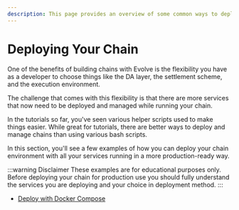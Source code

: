 ```yaml
---
description: This page provides an overview of some common ways to deploy chains.
---
```


# Deploying Your Chain

One of the benefits of building chains with Evolve is the flexibility you have as a developer to choose things like the DA layer, the settlement scheme, and the execution environment.

The challenge that comes with this flexibility is that there are more services that now need to be deployed and managed while running your chain.

In the tutorials so far, you've seen various helper scripts used to make things easier. While great for tutorials, there are better ways to deploy and manage chains than using various bash scripts.

In this section, you'll see a few examples of how you can deploy your chain environment with all your services running in a more production-ready way.

:::warning Disclaimer
These examples are for educational purposes only. Before deploying your chain for production use you should fully understand the services you are deploying and your choice in deployment method.
:::

* [Deploy with Docker Compose](/guides/deploy/local.md)
